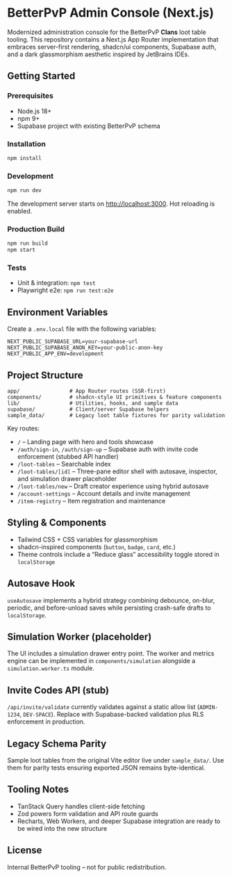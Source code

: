 # BetterPvP Admin Console (Next.js)

Modernized administration console for the BetterPvP **Clans** loot table tooling. This repository contains a Next.js App Router implementation that embraces server-first rendering, shadcn/ui components, Supabase auth, and a dark glassmorphism aesthetic inspired by JetBrains IDEs.

## Getting Started

### Prerequisites
- Node.js 18+
- npm 9+
- Supabase project with existing BetterPvP schema

### Installation
```bash
npm install
```

### Development
```bash
npm run dev
```

The development server starts on [http://localhost:3000](http://localhost:3000). Hot reloading is enabled.

### Production Build
```bash
npm run build
npm start
```

### Tests
- Unit & integration: `npm test`
- Playwright e2e: `npm run test:e2e`

## Environment Variables
Create a `.env.local` file with the following variables:
```
NEXT_PUBLIC_SUPABASE_URL=your-supabase-url
NEXT_PUBLIC_SUPABASE_ANON_KEY=your-public-anon-key
NEXT_PUBLIC_APP_ENV=development
```

## Project Structure
```
app/                # App Router routes (SSR-first)
components/         # shadcn-style UI primitives & feature components
lib/                # Utilities, hooks, and sample data
supabase/           # Client/server Supabase helpers
sample_data/        # Legacy loot table fixtures for parity validation
```

Key routes:
- `/` – Landing page with hero and tools showcase
- `/auth/sign-in`, `/auth/sign-up` – Supabase auth with invite code enforcement (stubbed API handler)
- `/loot-tables` – Searchable index
- `/loot-tables/[id]` – Three-pane editor shell with autosave, inspector, and simulation drawer placeholder
- `/loot-tables/new` – Draft creator experience using hybrid autosave
- `/account-settings` – Account details and invite management
- `/item-registry` – Item registration and maintenance

## Styling & Components
- Tailwind CSS + CSS variables for glassmorphism
- shadcn-inspired components (`button`, `badge`, `card`, etc.)
- Theme controls include a “Reduce glass” accessibility toggle stored in `localStorage`

## Autosave Hook
`useAutosave` implements a hybrid strategy combining debounce, on-blur, periodic, and before-unload saves while persisting crash-safe drafts to `localStorage`.

## Simulation Worker (placeholder)
The UI includes a simulation drawer entry point. The worker and metrics engine can be implemented in `components/simulation` alongside a `simulation.worker.ts` module.

## Invite Codes API (stub)
`/api/invite/validate` currently validates against a static allow list (`ADMIN-1234`, `DEV-SPACE`). Replace with Supabase-backed validation plus RLS enforcement in production.

## Legacy Schema Parity
Sample loot tables from the original Vite editor live under `sample_data/`. Use them for parity tests ensuring exported JSON remains byte-identical.

## Tooling Notes
- TanStack Query handles client-side fetching
- Zod powers form validation and API route guards
- Recharts, Web Workers, and deeper Supabase integration are ready to be wired into the new structure

## License
Internal BetterPvP tooling – not for public redistribution.
